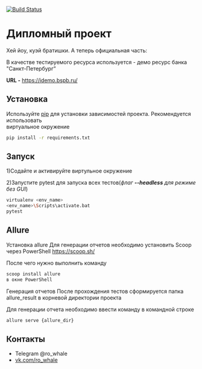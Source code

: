 [![Build Status](https://travis-ci.org/zankrus/diploma_worke.svg?branch=master)](https://travis-ci.org/zankrus/diploma_worke)

# Дипломный проект 
Хей йоу, куэй братишки. А теперь официальная часть:

В качестве тестируемого ресурса используется - демо ресурс банка "Санкт-Петербург"

**URL -** https://idemo.bspb.ru/
## Установка

Используйте  [pip](https://pip.pypa.io/en/stable/) для установки зависимостей проекта. Рекомендуется использовать  
виртуальное окружение

```bash
pip install -r requirements.txt
```
## Запуск
1)Содайте и активируйте виртульное окружение

2)Запустите pytest для запуска всех тестов(*флаг **--headless** для режиме без GUI*)
```bash
virtualenv <env_name>
<env_name>\Scripts\activate.bat
pytest
```
## Allure
Установка allure
Для генерации отчетов необходимо установить Scoop через PowerShell https://scoop.sh/

После чего нужно выполнить команду
```bash
scoop install allure
в окне PowerShell
```

Генерация отчетов
После прохождения тестов сформируется папка allure_result в корневой директории проекта

Для генерации отчета необходимо ввести команду в командной строке
```bash
allure serve {allure_dir}
```
## Контакты

- Telegram @ro_whale 
- [vk.com/ro_whale](https://vk.com/ro_whale)
